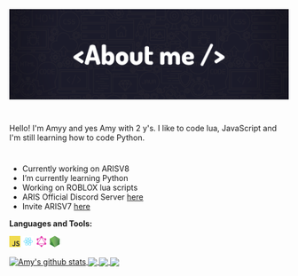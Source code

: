 <img src="https://github.com/TheEvilAmy/TheEvilAmy/blob/main/images/_TheEvilAmy%20__.png">

#

Hello! I'm Amyy and yes Amy with 2 y's. I like to code lua, JavaScript and I'm still learning how to code Python.

#

- Currently working on ARISV8
- I’m currently learning Python
- Working on ROBLOX lua scripts
- ARIS Official Discord Server [here](https://discord.com/invite/u2x9vHuXS6)
- Invite ARISV7 [here](https://discord.com/oauth2/authorize?client_id=815699252968685599&scope=bot&permissions=8)

**Languages and Tools:**  

<code><img height="20" src="https://raw.githubusercontent.com/github/explore/80688e429a7d4ef2fca1e82350fe8e3517d3494d/topics/javascript/javascript.png"></code>
<code><img height="20" src="https://raw.githubusercontent.com/github/explore/80688e429a7d4ef2fca1e82350fe8e3517d3494d/topics/react/react.png"></code>
<code><img height="20" src="https://raw.githubusercontent.com/github/explore/5c058a388828bb5fde0bcafd4bc867b5bb3f26f3/topics/graphql/graphql.png"></code>
<code><img height="20" src="https://raw.githubusercontent.com/github/explore/80688e429a7d4ef2fca1e82350fe8e3517d3494d/topics/nodejs/nodejs.png"></code>    

<a href="">
  <img align="center" src="https://github-readme-stats-vert-eight.vercel.app/api?username=TheEvilAmy&theme=dark&show_icons=true&show_icons=true&include_all_commits=true" alt="Amy's github stats" />
</a>
<a href="">
  <!-- Change the `github-readme-stats.anuraghazra1.vercel.app` to `github-readme-stats.vercel.app`  -->
  <img align="center" src="https://github-readme-stats-vert-eight.vercel.app/api/top-langs/?username=TheEvilAmy&layout=default&theme=dark" />
</a>
  
<a href="https://github.com/TheEvilAmy/ARISV6">
  <!-- Change the `github-readme-stats.anuraghazra1.vercel.app` to `github-readme-stats.vercel.app`  -->
  <img align="center" src="https://github-readme-stats-vert-eight.vercel.app/api/pin/?username=TheEvilAmy&repo=ARISV6&show_owner=false&theme=dark" />
</a>

<a href="https://github.com/TheEvilAmy/ARISV6">
  <!-- Change the `github-readme-stats.anuraghazra1.vercel.app` to `github-readme-stats.vercel.app`  -->
  <img align="center" src="https://github-readme-stats-vert-eight.vercel.app/api/pin/?username=TheEvilAmy&repo=Invite-ARISV7&show_owner=false&theme=dark" />
</a>
